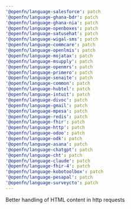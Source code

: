 ```yaml
---
'@openfn/language-salesforce': patch
'@openfn/language-ghana-bdr': patch
'@openfn/language-ghana-nia': patch
'@openfn/language-openboxes': patch
'@openfn/language-satusehat': patch
'@openfn/language-wigal-sms': patch
'@openfn/language-commcare': patch
'@openfn/language-openlmis': patch
'@openfn/language-mojatax': patch
'@openfn/language-msupply': patch
'@openfn/language-openmrs': patch
'@openfn/language-primero': patch
'@openfn/language-senaite': patch
'@openfn/language-common': patch
'@openfn/language-hubtel': patch
'@openfn/language-intuit': patch
'@openfn/language-divoc': patch
'@openfn/language-gmail': patch
'@openfn/language-mpesa': patch
'@openfn/language-redis': patch
'@openfn/language-fhir': patch
'@openfn/language-http': patch
'@openfn/language-odoo': patch
'@openfn/language-odk': patch
'@openfn/language-asana': patch
'@openfn/language-chatgpt': patch
'@openfn/language-cht': patch
'@openfn/language-claude': patch
'@openfn/language-fhir-4': patch
'@openfn/language-kobotoolbox': patch
'@openfn/language-pesapal': patch
'@openfn/language-surveycto': patch
---
```


Better handling of HTML content in http requests
